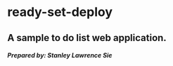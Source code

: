 # ready-set-deploy

## **A sample to do list web application.**
#### *Prepared by: Stanley Lawrence Sie*